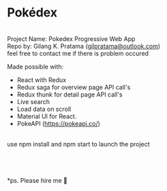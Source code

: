 # Pokédex

<br> Project Name: Pokedex Progressive Web App
<br> Repo by: Gilang K. Pratama (gilpratama@outlook.com)
<br> feel free to contact me if there is problem occured

Made possible with:

- React with Redux
- Redux saga for overview page API call's
- Redux thunk for detail page API call's
- Live search
- Load data on scroll
- Material UI for React.
- PokeAPI (https://pokeapi.co/)

<br>
use npm install and npm start to launch the project
<br><br>
<br>
<br>
<br>
*ps. Please hire me 🥺

